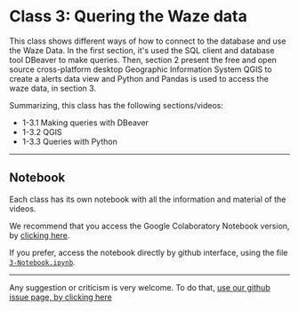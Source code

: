 # Class 3: Quering the Waze data

This class shows different ways of how to connect to the database and use the Waze Data. In the first section, it's used the SQL client and database tool DBeaver to make queries. Then, section 2 present the free and open source cross-platform desktop Geographic Information System QGIS to create a alerts data view and Python and Pandas is used to access the waze data, in section 3.

Summarizing, this class has the following sections/videos:


- 1-3.1 Making queries with DBeaver
- 1-3.2 QGIS
- 1-3.3 Queries with Python

---

## Notebook

Each class has its own notebook with all the information and material of the videos. 

We recommend that you access the Google Colaboratory Notebook version, by [clicking here](https://colab.research.google.com/github/AliferSales/ccp-learning-center/blob/master/blackboard/module-1/class-3/3-Notebook.ipynb).

If you prefer, access the notebook directly by github interface, using the file [`3-Notebook.ipynb`](3-Notebook.ipynb).

---

Any suggestion or criticism is very welcome. To do that, [use our github issue page, by clicking here](https://github.com/waze-programs/ccp-learning-center/issues)
